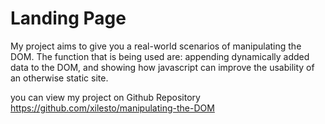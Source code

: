 # Landing Page
My project aims to give you a real-world scenarios of manipulating the DOM. The function that is being used are: appending dynamically added data to the DOM, and showing how javascript can improve the usability of an otherwise static site.

you can view my project on Github Repository https://github.com/xilesto/manipulating-the-DOM
